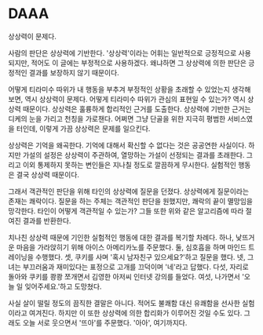 # DAAA

상상력이 문제다.

사람의 판단은 상상력에 기반한다. '상상력'이라는 어휘는 일반적으로 긍정적으로 사용되지만, 적어도 이 글에는 부정적으로 사용하겠다. 왜냐하면 그 상상력에 의한 판단은 긍정적인 결과를 보장하지 않기 때문이다.

어떻게 티라미수 따위가 내 행동을 부추겨 부정적인 상황을 초래할 수 있었는지 생각해 보면, 역시 상상력이 문제다. 어떻게 티라미수 따위가 관심의 표현일 수 있는가? 역시 상상력 때문이다. 상상력은 훌륭하게 합리적인 근거를 도출한다. 상상력에 기반한 근거는 디케의 눈을 가리고 천칭을 가로챈다. 어쩌면 그냥 단골을 위한 지극히 평범한 서비스였을 터인데, 이렇게 가끔 상상력은 문제를 일으킨다.

상상력은 기억을 왜곡한다. 기억에 대해서 확신할 수 없다는 것은 공공연한 사실이다. 하지만 가설의 설정은 상상력이 주관하여, 열망하는 가설이 선정되는 결과를 초래한다. 그리고 이외 통제하지 못하는 변인들은 지나칠 정도로 깔끔하게 무시한다. 실험적인 행동은 결국 상상력 때문이다.

그래서 객관적인 판단을 위해 타인의 상상력에 질문을 던졌다. 상상력에게 질문이라는 존재는 쾌락이다. 질문을 하는 주체는 객관적인 판단을 원했지만, 쾌락의 끝이 멸망임을 망각한다. 타인이 어떻게 객관적일 수 있는가? 그들 또한 위와 같은 알고리즘에 따라 절여진 결과를 반환한다.

치나친 상상력 때문에 기인한 실험적인 행동에 대한 결과를 복기할 차례다. 하나, 낯뜨거운 마음을 가라앉히기 위해 아이스 아메리카노를 주문했다. 둘, 심호흡을 하며 마인드 트레이닝을 수행했다. 셋, 쿠키를 사며 '혹시 남자친구 있으세요?'하고 질문을 했다. 넷, 그녀는 부끄러움과 재미있다는 표정으로 고개를 끄덕이며 '네'라고 답했다. 다섯, 자리로 돌아와 쿠키를 쾅쾅 쪼개면서 김영한 아저씨 인터넷 강의를 들었다. 여섯, 나가면서 '오늘 일 잊어주세요.'하고 도망쳤다.

사실 살이 떨릴 정도의 끔직한 결말은 아니다. 적어도 불쾌함 대신 유쾌함을 선사한 실험이라고 여겨진다. 하지만 이 또한 상상력에 의한 합리화가 이루어진 것일 수도 있다. 그래도 오늘 서로 웃으면서 '뜨아'를 주문했다. '아아', 여기까지다.
